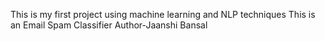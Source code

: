 This is my first project using machine learning and NLP techniques
This is an Email Spam Classifier
Author-Jaanshi Bansal
